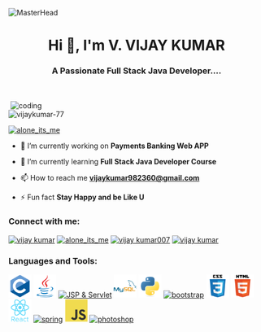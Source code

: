 ![MasterHead](https://64.media.tumblr.com/13d2c753eed929097cc13bbb1d3e482c/67441800327766fc-96/s1920x1080/fe67f6e7feaaf682aa84cd0280cbb4eed24e9dea.gif)
<h1 align="center">Hi 👋, I'm V. VIJAY KUMAR</h1>
<h3 align="center">A Passionate Full Stack Java Developer....</h3>
<br><br>
<img align = "right" alt = "coding" width ="500"  src = "https://camo.githubusercontent.com/0eda36005abd9bf7e72584afc2f6ef1e808a357cb65a07fc2fe5036ba5268df7/68747470733a2f2f692e70696e696d672e636f6d2f6f726967696e616c732f65382f66342f35332f65386634353334363961336563393765636433353464663436356437333931332e676966" >
<!--https://media.tenor.com/3bTxZ4HdrysAAAAd/pixels-neon.gif-->
<p align="left"> <img src="https://komarev.com/ghpvc/?username=vijaykumar-77&label=Profile%20views&color=0e75b6&style=flat" alt="vijaykumar-77" /> </p>

<p align="left"> <a href="https://twitter.com/alone_its_me" target="blank"><img src="https://img.shields.io/twitter/follow/alone_its_me?logo=twitter&style=for-the-badge" alt="alone_its_me" /></a> </p>

- 🔭 I’m currently working on
    **Payments Banking Web APP**

- 🌱 I’m currently learning
    **Full Stack Java Developer Course**

- 📫 How to reach me **vijaykumar982360@gmail.com**

- ⚡ Fun fact **Stay Happy and be Like U**
  
<h3 align="left">Connect with me:</h3>
<p align="left">
<a href="https://codepen.io/vijay kumar" target="blank"><img align="center" src="https://raw.githubusercontent.com/rahuldkjain/github-profile-readme-generator/master/src/images/icons/Social/codepen.svg" alt="vijay kumar" height="30" width="40" /></a>
<a href="https://twitter.com/alone_its_me" target="blank"><img align="center" src="https://raw.githubusercontent.com/rahuldkjain/github-profile-readme-generator/master/src/images/icons/Social/twitter.svg" alt="alone_its_me" height="30" width="40" /></a>
<a href="https://linkedin.com/in/vijay kumar007" target="blank"><img align="center" src="https://raw.githubusercontent.com/rahuldkjain/github-profile-readme-generator/master/src/images/icons/Social/linked-in-alt.svg" alt="vijay kumar007" height="30" width="40" /></a>
<a href="https://www.hackerrank.com/vijay kumar" target="blank"><img align="center" src="https://raw.githubusercontent.com/rahuldkjain/github-profile-readme-generator/master/src/images/icons/Social/hackerrank.svg" alt="vijay kumar" height="30" width="40" /></a>
</p>

<h3 align="left">Languages and Tools:</h3>
 <a href="https://www.cprogramming.com/" target="_blank" rel="noreferrer"> <img src="https://raw.githubusercontent.com/devicons/devicon/master/icons/c/c-original.svg" alt="c" width="45" height="45"/></a>
 <a href="https://www.java.com" target="_blank" rel="noreferrer"> <img src="https://raw.githubusercontent.com/devicons/devicon/master/icons/java/java-original.svg" alt="java" width="45" height="45"/></a> 
 <a href="https://www.java.com" target="_blank" rel="noreferrer"> <img src="https://www.prorigo.com/img/technologies/create-jsp-servlet-webpages.png" alt="JSP & Servlet" width="50" height="50"/></a> 
 <a href="https://www.mysql.com/" target="_blank" rel="noreferrer"> <img src="https://raw.githubusercontent.com/devicons/devicon/master/icons/mysql/mysql-original-wordmark.svg" alt="mysql" width="45" height="45"/></a> 
 <a href="https://www.python.org" target="_blank" rel="noreferrer"> <img src="https://raw.githubusercontent.com/devicons/devicon/master/icons/python/python-original.svg" alt="python" width="45" height="45"/></a>
 <a href="https://getbootstrap.com" target="_blank" rel="noreferrer"> <img src="https://cdn.iconscout.com/icon/premium/png-256-thumb/bootstrap-9305875-7694074.png" alt="bootstrap"  width = "50", height="50"/></a>
 <a href="https://www.w3schools.com/css/" target="_blank" rel="noreferrer"> <img src="https://raw.githubusercontent.com/devicons/devicon/master/icons/css3/css3-original-wordmark.svg" alt="css3" width="45" height="45"/></a> 
 <a href="https://www.w3.org/html/" target="_blank" rel="noreferrer"> <img src="https://raw.githubusercontent.com/devicons/devicon/master/icons/html5/html5-original-wordmark.svg" alt="html5" width="45" height="45"/></a> 
 <a href="https://reactjs.org/" target="_blank" rel="noreferrer"> <img src="https://raw.githubusercontent.com/devicons/devicon/master/icons/react/react-original-wordmark.svg" alt="react" width="45" height="45"/></a>
 <a href="https://spring.io/" target="_blank" rel="noreferrer"> <img src="https://www.vectorlogo.zone/logos/springio/springio-icon.svg" alt="spring" width="45" height="45"/></a>
 <a href="https://developer.mozilla.org/en-US/docs/Web/JavaScript" target="_blank" rel="noreferrer"> <img src="https://raw.githubusercontent.com/devicons/devicon/master/icons/javascript/javascript-original.svg" alt="javascript" width="45" height="45"/></a> 
 <a href="https://www.photoshop.com/en" target="_blank" rel="noreferrer"> <img src="https://cdn-icons-png.freepik.com/512/5210/5210800.png" alt="photoshop" width="45" height="45"/></a>  
 
<!-- mario gif 
https://64.media.tumblr.com/13d2c753eed929097cc13bbb1d3e482c/67441800327766fc-96/s1920x1080/fe67f6e7feaaf682aa84cd0280cbb4eed24e9dea.gif -->
